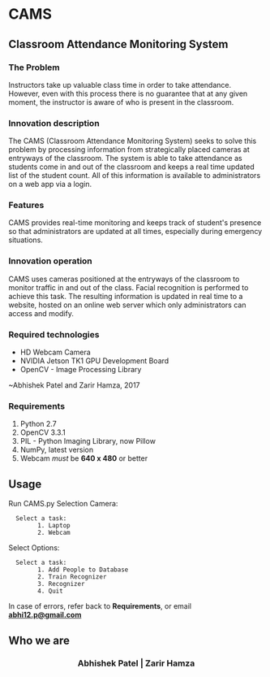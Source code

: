 # CAMS
## Classroom Attendance Monitoring System

### **The Problem**

Instructors take up valuable class time in order to take attendance. However, even with this process there is no guarantee that at any given moment, the instructor is aware of who is present in the classroom.
      
### **Innovation description**

The CAMS (Classroom Attendance Monitoring System) seeks to solve this problem by processing information from strategically placed cameras at entryways of the classroom. The system is able to take attendance as students come in and out of the classroom and keeps a real time updated list of the student count. All of this information is available to administrators on a web app via a login.

### **Features**

CAMS provides real-time monitoring and keeps track of student's presence so that administrators are updated at all times, especially during emergency situations. 

### **Innovation operation**

CAMS uses cameras positioned at the entryways of the classroom to monitor traffic in and out of the class. Facial recognition is performed to achieve this task. The resulting information is updated in real time to a website, hosted on an online web server which only administrators can access and modify. 

### **Required technologies**

* HD Webcam Camera
* NVIDIA Jetson TK1 GPU Development Board
* OpenCV - Image Processing Library

~Abhishek Patel and Zarir Hamza, 2017
### Requirements
1. Python 2.7
2. OpenCV 3.3.1
3. PIL - Python Imaging Library, now Pillow
4. NumPy, latest version
5. Webcam *must* be **640 x 480** or better

## Usage
Run CAMS.py 
Selection Camera:
      
      Select a task:
            1. Laptop
            2. Webcam 
Select Options:

      Select a task:
            1. Add People to Database
            2. Train Recognizer
            3. Recognizer
            4. Quit  
In case of errors, refer back to **Requirements**, or email **abhi12.p@gmail.com**

## Who we are
### <p align="center">Abhishek Patel    |    Zarir Hamza</p>

